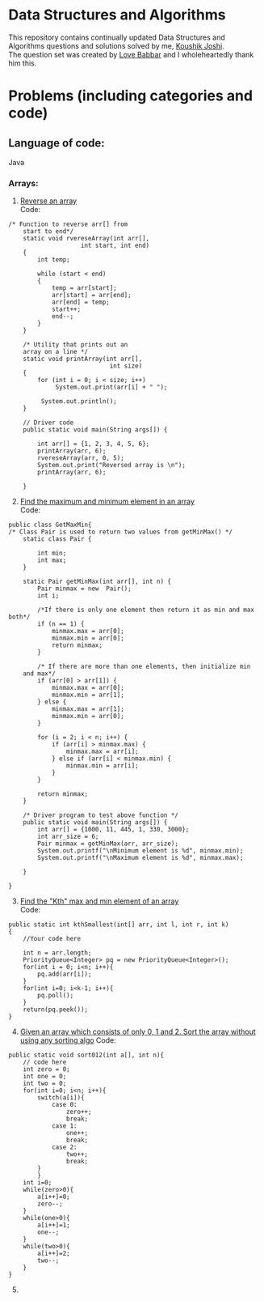 # Data Structures and Algorithms
This repository contains continually updated Data Structures and Algorithms questions and solutions solved by me, [Koushik Joshi](https://www.linkedin.com/in/koushik-joshi-b60b401b/). <br />
The question set was created by [Love Babbar](https://www.youtube.com/channel/UCQHLxxBFrbfdrk1jF0moTpw) and I wholeheartedly thank him this.

# Problems (including categories and code)
## Language of code:
Java
### Arrays:
1. [Reverse an array](https://www.geeksforgeeks.org/write-a-program-to-reverse-an-array-or-string/) <br />
Code:
```
/* Function to reverse arr[] from 
    start to end*/
    static void rvereseArray(int arr[],
                    int start, int end)
    {
        int temp;
          
        while (start < end)
        {
            temp = arr[start]; 
            arr[start] = arr[end];
            arr[end] = temp;
            start++;
            end--;
        } 
    }     
      
    /* Utility that prints out an
    array on a line */
    static void printArray(int arr[], 
                            int size)
    {
        for (int i = 0; i < size; i++)
             System.out.print(arr[i] + " ");
          
         System.out.println();
    } 
 
    // Driver code
    public static void main(String args[]) {
         
        int arr[] = {1, 2, 3, 4, 5, 6};
        printArray(arr, 6);
        rvereseArray(arr, 0, 5);
        System.out.print("Reversed array is \n");
        printArray(arr, 6); 
        
    } 
```
    
    
2. [Find the maximum and minimum element in an array](https://www.geeksforgeeks.org/maximum-and-minimum-in-an-array/) <br />
Code:

```
public class GetMaxMin{
/* Class Pair is used to return two values from getMinMax() */
    static class Pair {
 
        int min;
        int max;
    }
 
    static Pair getMinMax(int arr[], int n) {
        Pair minmax = new  Pair();
        int i;
 
        /*If there is only one element then return it as min and max both*/
        if (n == 1) {
            minmax.max = arr[0];
            minmax.min = arr[0];
            return minmax;
        }
 
        /* If there are more than one elements, then initialize min 
    and max*/
        if (arr[0] > arr[1]) {
            minmax.max = arr[0];
            minmax.min = arr[1];
        } else {
            minmax.max = arr[1];
            minmax.min = arr[0];
        }
 
        for (i = 2; i < n; i++) {
            if (arr[i] > minmax.max) {
                minmax.max = arr[i];
            } else if (arr[i] < minmax.min) {
                minmax.min = arr[i];
            }
        }
 
        return minmax;
    }
 
    /* Driver program to test above function */
    public static void main(String args[]) {
        int arr[] = {1000, 11, 445, 1, 330, 3000};
        int arr_size = 6;
        Pair minmax = getMinMax(arr, arr_size);
        System.out.printf("\nMinimum element is %d", minmax.min);
        System.out.printf("\nMaximum element is %d", minmax.max);
 
    }
 
}
```
    
3. [Find the "Kth" max and min element of an array](https://practice.geeksforgeeks.org/problems/kth-smallest-element5635/1) <br />
Code:
```
public static int kthSmallest(int[] arr, int l, int r, int k) 
{ 
    //Your code here
    
    int n = arr.length; 
    PriorityQueue<Integer> pq = new PriorityQueue<Integer>();
    for(int i = 0; i<n; i++){
        pq.add(arr[i]);
    }
    for(int i=0; i<k-1; i++){
        pq.poll();
    }
    return(pq.peek());
}
```

4. [Given an array which consists of only 0, 1 and 2. Sort the array without using any sorting algo](https://practice.geeksforgeeks.org/problems/sort-an-array-of-0s-1s-and-2s4231/1)
Code:
```
public static void sort012(int a[], int n){
    // code here 
    int zero = 0;
    int one = 0;
    int two = 0;
    for(int i=0; i<n; i++){
        switch(a[i]){
            case 0:
                zero++;
                break;
            case 1:
                one++;
                break;
            case 2:
                two++;
                break;
        }
        }
    int i=0;
    while(zero>0){
        a[i++]=0;
        zero--;
    }
    while(one>0){
        a[i++]=1;
        one--;
    }
    while(two>0){
        a[i++]=2;
        two--;
    }
}
```

5. 